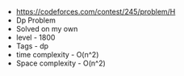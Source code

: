 * https://codeforces.com/contest/245/problem/H
* Dp Problem
* Solved on my own
* level - 1800
* Tags - dp
* time complexity - O(n^2)
* Space complexity - O(n^2)
